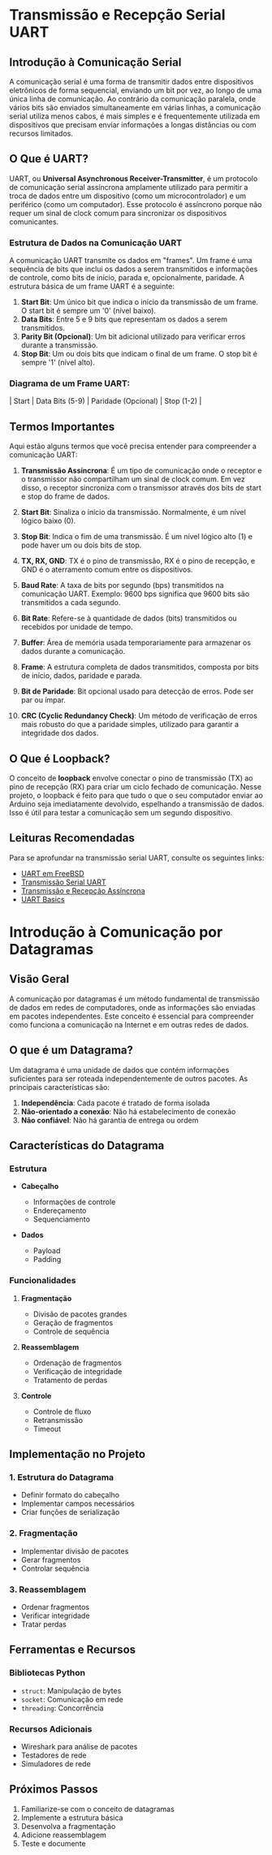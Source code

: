 # Transmissão e Recepção Serial UART

## Introdução à Comunicação Serial

A comunicação serial é uma forma de transmitir dados entre dispositivos eletrônicos de forma sequencial, enviando um bit por vez, ao longo de uma única linha de comunicação. Ao contrário da comunicação paralela, onde vários bits são enviados simultaneamente em várias linhas, a comunicação serial utiliza menos cabos, é mais simples e é frequentemente utilizada em dispositivos que precisam enviar informações a longas distâncias ou com recursos limitados.

## O Que é UART?

UART, ou **Universal Asynchronous Receiver-Transmitter**, é um protocolo de comunicação serial assíncrona amplamente utilizado para permitir a troca de dados entre um dispositivo (como um microcontrolador) e um periférico (como um computador). Esse protocolo é assíncrono porque não requer um sinal de clock comum para sincronizar os dispositivos comunicantes.

### Estrutura de Dados na Comunicação UART

A comunicação UART transmite os dados em "frames". Um frame é uma sequência de bits que inclui os dados a serem transmitidos e informações de controle, como bits de início, parada e, opcionalmente, paridade. A estrutura básica de um frame UART é a seguinte:

1. **Start Bit**: Um único bit que indica o início da transmissão de um frame. O start bit é sempre um '0' (nível baixo).
2. **Data Bits**: Entre 5 e 9 bits que representam os dados a serem transmitidos.
3. **Parity Bit (Opcional)**: Um bit adicional utilizado para verificar erros durante a transmissão.
4. **Stop Bit**: Um ou dois bits que indicam o final de um frame. O stop bit é sempre '1' (nível alto).

### Diagrama de um Frame UART:

| Start | Data Bits (5-9) | Paridade (Opcional) | Stop (1-2) |


## Termos Importantes

Aqui estão alguns termos que você precisa entender para compreender a comunicação UART:

1. **Transmissão Assíncrona**: É um tipo de comunicação onde o receptor e o transmissor não compartilham um sinal de clock comum. Em vez disso, o receptor sincroniza com o transmissor através dos bits de start e stop do frame de dados.
   
2. **Start Bit**: Sinaliza o início da transmissão. Normalmente, é um nível lógico baixo (0).
   
3. **Stop Bit**: Indica o fim de uma transmissão. É um nível lógico alto (1) e pode haver um ou dois bits de stop.
   
4. **TX, RX, GND**: TX é o pino de transmissão, RX é o pino de recepção, e GND é o aterramento comum entre os dispositivos.
   
5. **Baud Rate**: A taxa de bits por segundo (bps) transmitidos na comunicação UART. Exemplo: 9600 bps significa que 9600 bits são transmitidos a cada segundo.
   
6. **Bit Rate**: Refere-se à quantidade de dados (bits) transmitidos ou recebidos por unidade de tempo.
   
7. **Buffer**: Área de memória usada temporariamente para armazenar os dados durante a comunicação.
   
8. **Frame**: A estrutura completa de dados transmitidos, composta por bits de início, dados, paridade e parada.
   
9. **Bit de Paridade**: Bit opcional usado para detecção de erros. Pode ser par ou ímpar.
   
10. **CRC (Cyclic Redundancy Check)**: Um método de verificação de erros mais robusto do que a paridade simples, utilizado para garantir a integridade dos dados.

## O Que é Loopback?

O conceito de **loopback** envolve conectar o pino de transmissão (TX) ao pino de recepção (RX) para criar um ciclo fechado de comunicação. Nesse projeto, o loopback é feito para que tudo o que o seu computador enviar ao Arduino seja imediatamente devolvido, espelhando a transmissão de dados. Isso é útil para testar a comunicação sem um segundo dispositivo.


## Leituras Recomendadas

Para se aprofundar na transmissão serial UART, consulte os seguintes links:

- [UART em FreeBSD](https://docs.freebsd.org/pt-br/articles/serial-uart/)
- [Transmissão Serial UART](http://www1.rc.unesp.br/igce/demac/alex/disciplinas/MicroII/EMA864315-Serial.pdf)
- [Transmissão e Recepção Assíncrona](https://www2.pcs.usp.br/~labdig/pdffiles_2012/tx_e_rx_as.pdf)
- [UART Basics](https://ece353.engr.wisc.edu/serial-interfaces/uart-basics/)

# Introdução à Comunicação por Datagramas

## Visão Geral

A comunicação por datagramas é um método fundamental de transmissão de dados em redes de computadores, onde as informações são enviadas em pacotes independentes. Este conceito é essencial para compreender como funciona a comunicação na Internet e em outras redes de dados.

## O que é um Datagrama?

Um datagrama é uma unidade de dados que contém informações suficientes para ser roteada independentemente de outros pacotes. As principais características são:

1. **Independência**: Cada pacote é tratado de forma isolada
2. **Não-orientado a conexão**: Não há estabelecimento de conexão
3. **Não confiável**: Não há garantia de entrega ou ordem

## Características do Datagrama

### Estrutura

- **Cabeçalho**
  - Informações de controle
  - Endereçamento
  - Sequenciamento

- **Dados**
  - Payload
  - Padding

### Funcionalidades

1. **Fragmentação**
   - Divisão de pacotes grandes
   - Geração de fragmentos
   - Controle de sequência

2. **Reassemblagem**
   - Ordenação de fragmentos
   - Verificação de integridade
   - Tratamento de perdas

3. **Controle**
   - Controle de fluxo
   - Retransmissão
   - Timeout

## Implementação no Projeto

### 1. Estrutura do Datagrama

- Definir formato do cabeçalho
- Implementar campos necessários
- Criar funções de serialização

### 2. Fragmentação

- Implementar divisão de pacotes
- Gerar fragmentos
- Controlar sequência

### 3. Reassemblagem

- Ordenar fragmentos
- Verificar integridade
- Tratar perdas

## Ferramentas e Recursos

### Bibliotecas Python

- `struct`: Manipulação de bytes
- `socket`: Comunicação em rede
- `threading`: Concorrência

### Recursos Adicionais

- Wireshark para análise de pacotes
- Testadores de rede
- Simuladores de rede

## Próximos Passos

1. Familiarize-se com o conceito de datagramas
2. Implemente a estrutura básica
3. Desenvolva a fragmentação
4. Adicione reassemblagem
5. Teste e documente


